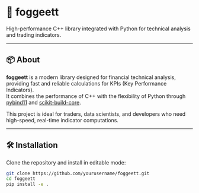 # 🚀 foggeett

High-performance C++ library integrated with Python for technical analysis and trading indicators.

---

## 📦 About

**foggeett** is a modern library designed for financial technical analysis, providing fast and reliable calculations for KPIs (Key Performance Indicators).  
It combines the performance of C++ with the flexibility of Python through [pybind11](https://pybind11.readthedocs.io/) and [scikit-build-core](https://scikit-build-core.readthedocs.io/).

This project is ideal for traders, data scientists, and developers who need high-speed, real-time indicator computations.

---

## 🛠️ Installation

Clone the repository and install in editable mode:

```bash
git clone https://github.com/yourusername/foggeett.git
cd foggeett
pip install -e .
